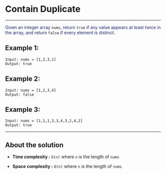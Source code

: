 # Contain Duplicate

---

<font color="#1a237e">Given an integer array</font> `nums`, <font color="#1a237e">return</font> `true` <font color="#1a237e"> if any value appears at least twice in the array, and return </font> `false` <font color="#1a237e">if every element is distinct. </font>

## Example 1:

```
Input: nums = [1,2,3,1]
Output: true
```

## Example 2:

```
Input: nums = [1,2,3,4]
Output: false
```

## Example 3:

```
Input: nums = [1,1,1,3,3,4,3,2,4,2]
Output: true
```

---

## About the solution

- **Time complexity :** `O(n)` where `n` is the length of `nums`

- **Space complexity :** `O(n)` where `n` is the length of `nums`
